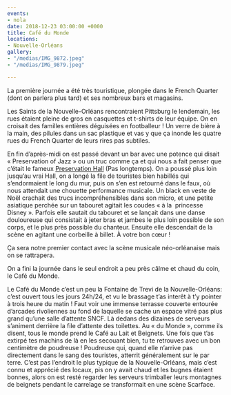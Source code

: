```yaml
---
events:
- nola
date: 2018-12-23 03:00:00 +0000
title: Café du Monde
locations:
- Nouvelle-Orléans
gallery:
- "/medias/IMG_9872.jpeg"
- "/medias/IMG_9879.jpeg"

---
```

La première journée a été très touristique, plongée dans le French Quarter (dont on parlera plus tard) et ses nombreux bars et magasins.

Les Saints de la Nouvelle-Orléans rencontraient Pittsburg le lendemain, les rues étaient pleine de gros en casquettes et t-shirts de leur équipe. On en croisait des familles entières déguisées en footballeur ! Un verre de bière à la main, des pilules dans un sac plastique et vas y que ça inonde les quatre rues du French Quarter de leurs rires pas subtiles. 

En fin d’après-midi on est passé devant un bar avec une potence qui disait « Preservation of Jazz » ou un truc comme ça et qui nous a fait penser que c’était le fameux [Preservation Hall](https://fr.wikipedia.org/wiki/Preservation_Hall) (Pas longtemps).
On a poussé plus loin jusqu’au vrai Hall, on a longé la file de touristes bien habillés qui s’endormaient le long du mur, puis on s’en est retourné dans le faux, où nous attendait une chouette performance musicale. 
Un black en veste de Noël crachait des trucs incompréhensibles dans son micro, et une petite asiatique perchée sur un tabouret agitait les coudes « à la  princesse Disney ». Parfois elle sautait du tabouret et se lançait dans une danse douloureuse qui consistait à jeter bras et jambes le plus loin possible de son corps, et le plus près possible du chanteur. Ensuite elle descendait de la scène en agitant une corbeille à billet. À votre bon cœur ! 

Ça sera notre premier contact avec la scène musicale néo-orléanaise mais on se rattrapera.

On a fini la journée dans le seul endroit a peu près câlme et chaud du coin, le Café du Monde. 

Le Café du Monde c’est un peu la Fontaine de Trevi de la Nouvelle-Orléans: c’est ouvert tous les jours 24h/24, et vu le brassage t’as interêt à t’y pointer à trois heure du matin ! Faut voir une immense terrasse couverte entourée d’arcades rivoliennes au fond de laquelle se cache un espace vitré pas plus grand qu’une salle d’attente SNCF. Là dedans des dizaines de serveurs s’animent derrière la file d’attente des toilettes. 
Au « du Monde », comme ils disent, tous le monde prend le Café au Lait et Beignets. Une fois que t’as extirpé tes machins de là en les secouant bien, tu te retrouves avec un bon centimètre de poudreuse ! Poudreuse qui, quand elle n’arrive pas directement dans le sang des touristes, atterrit généralement sur le par terre.
C’est pas l’endroit le plus typique de la Nouvelle-Orléans, mais c’est connu et apprécié des locaux, pis on y avait chaud et les bugnes étaient bonnes, alors on est resté regarder les serveurs trimballer leurs montagnes de beignets pendant le carrelage se transformait en une scène Scarface.